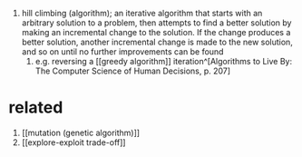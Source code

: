 1. hill climbing (algorithm); an iterative algorithm that starts with an arbitrary solution to a problem, then attempts to find a better solution by making an incremental change to the solution. If the change produces a better solution, another incremental change is made to the new solution, and so on until no further improvements can be found
	1. e.g. reversing a [[greedy algorithm]] iteration^[Algorithms to Live By: The Computer Science of Human Decisions, p. 207]

# related
1. [[mutation (genetic algorithm)]]
2. [[explore-exploit trade-off]]
